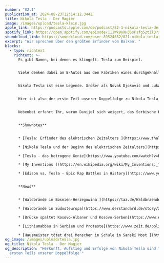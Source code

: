 ```yaml
---
number: "82.1"
publication_at: 2024-08-23T12:14:12.344Z
title: Nikola Tesla - Der Magier
image: /images/upload/tesla-klein.jpg
apple_link: https://podcasts.apple.com/de/podcast/82-1-nikola-tesla-der-magier/id1170436903?i=1000666345093
spotify_link: https://open.spotify.com/episode/1IIWk9yXH36sPsfg52til3?si=39615de63b1a442b
soundcloud_link: https://soundcloud.com/user-89524652/821-nikola-tesla-der-magier
excerpt: "Wir sprechen über den größten Erfinder vom Balkan. "
blocks:
  - type: richtext
    richtext: >-
      Es gibt Namen, bei denen es klingelt. Tesla zum Beispiel.


      Viele denken dabei an E-Autos aus den Fabriken eines durchgeknallten Multi-Milliardärs aber noch mehr Menschen an den genialen Erfinder, dem nicht selten zugeschrieben wird, die Ära der Elektrizität zumindest mit eingeleitet zu haben.


      Nikola Tesla ist eine Legende. Größer als Novak Djoković und Luka Modrić zusammen. Eine Geschichte wie man sie lieben muss: Vom Sohn eines serbischen Priesters, der in einem Kaff an der habsburgischen Militärgrenze geboren wurde zu einem der bedeutendsten Ingenieure und Innovatoren seiner Zeit. Viel Pathos und jede Menge Mythen ranken sich um diesen Mann. Und natürlich können Krsto und Danijel das so nicht stehen lassen.


      Hier ist also der erste Teil unserer Doppelfolge zu Nikola Tesla. Es geht um seine Anfänge, seinen Aufstieg und seine Ideen. Und ein bisschen auch schon um seine...nennen wir es mal "Eigenheiten".


      Nebenbei erfahrt Ihr, warum Danijel sich weigert, das Serbische Haus auf Korfu zu besuchen, wer von den beiden Moderatoren weniger Ahnung von Physik hat und was in Serbien Zehntausende Menschen auf die Straße treibt.


      **S﻿hownotes**


      * [T﻿esla: Erfinder des elektrischen Zeitalters ](https://www.thalia.de/shop/home/artikeldetails/A1039774947)- Biografie von W. Bernard Carlson 

      * [Nikola Tesla und der Beginn des elektrischen Zeitalters](https://www.swr.de/swrkultur/wissen/nikola-tesla-und-der-beginn-des-elektrischen-zeitalters-104.html) - SWR Feature, 29 min., 2023

      * [T﻿esla - das betrogene Genie](https://www.youtube.com/watch?v=Bwb7Qp72Bjo) - Terra X, 43 Min, 2024

      * [M﻿y Inventions ](https://en.wikipedia.org/wiki/My_Inventions:_The_Autobiography_of_Nikola_Tesla)- Autobiografie von Nikola Tesla, 1919

      * [E﻿dison vs. Tesla - Epic Rap Battles in History](https://www.youtube.com/watch?v=gJ1Mz7kGVf0) (Youtube)


      **N﻿ews** 


      * [W﻿aldbrände in Bosnien-Herzegowina ](https://taz.de/Waldbraende-in-Bosnien-und-Herzegowina/!6027100/)(taz)

      * [W﻿aldbrände in Südosteuropa](https://www.derstandard.de/story/3000000232374/waldbraende-in-suedosteuropa-wenn-es-sommer-wird-kommt-das-feuer) (der Standard)

      * [B﻿rücke spaltet Kosovo-Albaner und Kosovo-Serben](https://www.dw.com/de/kosovo-eine-br%C3%BCcke-spaltet-kosovo-albaner-und-serben/video-69935906) (DW)

      * [L﻿ithiumabbau in Serbien und Proteste](https://www.zeit.de/politik/ausland/2024-08/lithium-serbien-batterien-elektromobilitaet-metall) (Zeit Online)

      * [H﻿ausmeister tötet drei Menschen in Schule in Sanski Most ](https://www.derstandard.at/story/3000000233323/schulwart-erschoss-direktor-lehrerin-und-sekretaerin-an-schule-in-bosnien)(Der Standard)
og_image: /images/upload/tesla.jpg
og_title: Nikola Tesla - Der Magier
og_description: "Herkunft, Aufstieg und Erfolge von Nikola Tesla sind Thema des
  ersten Teils unserer Doppelfolge "
---
```

